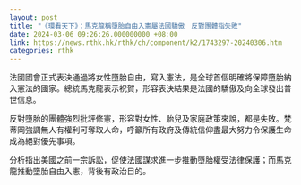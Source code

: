 ```yaml
---
layout: post
title: "《環看天下》：馬克龍稱墮胎自由入憲屬法國驕傲　反對團體指失敗"
date: 2024-03-06 09:26:26.000000000 +08:00
link: https://news.rthk.hk/rthk/ch/component/k2/1743297-20240306.htm
categories: rthk
---
```


法國國會正式表決通過將女性墮胎自由，寫入憲法，是全球首個明確將保障墮胎納入憲法的國家。總統馬克龍表示祝賀，形容表決結果是法國的驕傲及向全球發出普世信息。

反對墮胎的團體強烈批評修憲，形容對女性、胎兒及家庭政策來說，都是失敗。梵蒂岡強調無人有權利可奪取人命，呼籲所有政府及傳統信仰盡最大努力令保護生命成為絕對優先事項。

分析指出美國之前一宗訴訟，促使法國謀求進一步推動墮胎權受法律保護；而馬克龍推動墮胎自由入憲，背後有政治目的。
